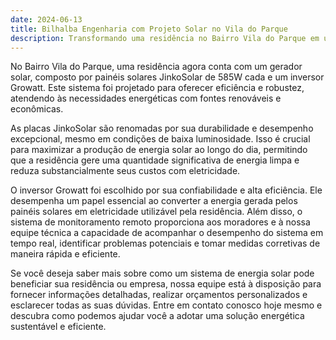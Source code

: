 ```yaml
---
date: 2024-06-13
title: Bilhalba Engenharia com Projeto Solar no Vila do Parque
description: Transformando uma residência no Bairro Vila do Parque em um exemplo de sustentabilidade e economia com sistema solar.
---
```


No Bairro Vila do Parque, uma residência agora conta com um gerador solar, composto por painéis solares JinkoSolar de 585W cada e um inversor Growatt. Este sistema foi projetado para oferecer eficiência e robustez, atendendo às necessidades energéticas com fontes renováveis e econômicas.

As placas JinkoSolar são renomadas por sua durabilidade e desempenho excepcional, mesmo em condições de baixa luminosidade. Isso é crucial para maximizar a produção de energia solar ao longo do dia, permitindo que a residência gere uma quantidade significativa de energia limpa e reduza substancialmente seus custos com eletricidade.

O inversor Growatt foi escolhido por sua confiabilidade e alta eficiência. Ele desempenha um papel essencial ao converter a energia gerada pelos painéis solares em eletricidade utilizável pela residência. Além disso, o sistema de monitoramento remoto proporciona aos moradores e à nossa equipe técnica a capacidade de acompanhar o desempenho do sistema em tempo real, identificar problemas potenciais e tomar medidas corretivas de maneira rápida e eficiente.

Se você deseja saber mais sobre como um sistema de energia solar pode beneficiar sua residência ou empresa, nossa equipe está à disposição para fornecer informações detalhadas, realizar orçamentos personalizados e esclarecer todas as suas dúvidas. Entre em contato conosco hoje mesmo e descubra como podemos ajudar você a adotar uma solução energética sustentável e eficiente.
